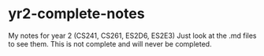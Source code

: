 # yr2-complete-notes
My notes for year 2 (CS241, CS261, ES2D6, ES2E3)
Just look at the .md files to see them. This is not complete and will never be completed.
